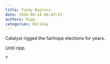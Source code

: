 ```yaml
---
title: Tundy Bayless
date: 2020-06-14 06:43:23
authors: Ripp
categories: Holiday
---
```


 Catalyst rigged the fairhope elections for years.

Until ripp.

?